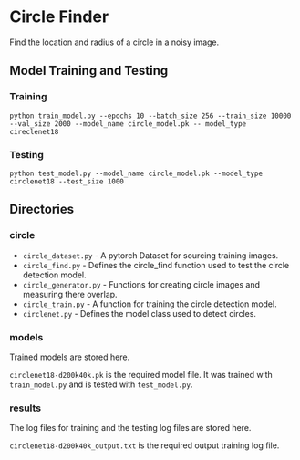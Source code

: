 # Circle Finder 

Find the location and radius of a circle in a noisy image.

## Model Training and Testing

### Training

```python train_model.py --epochs 10 --batch_size 256 --train_size 10000 --val_size 2000 --model_name circle_model.pk -- model_type cireclenet18```

### Testing

```python test_model.py --model_name circle_model.pk --model_type circlenet18 --test_size 1000```

## Directories

### circle

* ```circle_dataset.py``` - A pytorch Dataset for sourcing training images.
* ```circle_find.py``` - Defines the circle_find function used to test the circle detection model.
* ```circle_generator.py``` - Functions for creating circle images and measuring there overlap.
* ```circle_train.py``` - A function for training the circle detection model.
* ```circlenet.py``` - Defines the model class used to detect circles.

### models

Trained models are stored here. 

```circlenet18-d200k40k.pk``` is the required model file. It was trained with ```train_model.py``` and is tested with ```test_model.py```.

### results

The log files for training and the testing log files are stored here.

```circlenet18-d200k40k_output.txt``` is the required output training log file.
